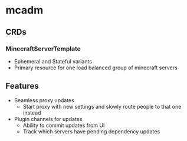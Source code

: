 # mcadm

## CRDs

### MinecraftServerTemplate

- Ephemeral and Stateful variants
- Primary resource for one load balanced group of minecraft servers

## Features

- Seamless proxy updates
  - Start proxy with new settings and slowly route people to that one instead
- Plugin channels for updates
  - Ability to commit updates from UI
  - Track which servers have pending dependency updates
